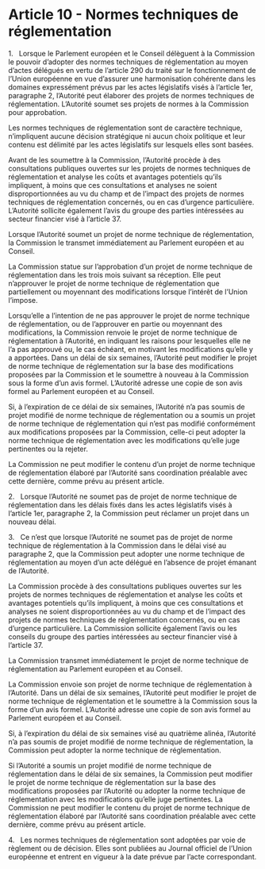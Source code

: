 # Article 10 - Normes techniques de réglementation


1.   Lorsque le Parlement européen et le Conseil délèguent à la Commission le pouvoir d’adopter des normes techniques de réglementation au moyen d’actes délégués en vertu de l’article 290 du traité sur le fonctionnement de l’Union européenne en vue d’assurer une harmonisation cohérente dans les domaines expressément prévus par les actes législatifs visés à l’article 1er, paragraphe 2, l’Autorité peut élaborer des projets de normes techniques de réglementation. L’Autorité soumet ses projets de normes à la Commission pour approbation.

Les normes techniques de réglementation sont de caractère technique, n’impliquent aucune décision stratégique ni aucun choix politique et leur contenu est délimité par les actes législatifs sur lesquels elles sont basées.

Avant de les soumettre à la Commission, l’Autorité procède à des consultations publiques ouvertes sur les projets de normes techniques de réglementation et analyse les coûts et avantages potentiels qu’ils impliquent, à moins que ces consultations et analyses ne soient disproportionnées au vu du champ et de l’impact des projets de normes techniques de réglementation concernés, ou en cas d’urgence particulière. L’Autorité sollicite également l’avis du groupe des parties intéressées au secteur financier visé à l’article 37.

Lorsque l’Autorité soumet un projet de norme technique de réglementation, la Commission le transmet immédiatement au Parlement européen et au Conseil.

La Commission statue sur l’approbation d’un projet de norme technique de réglementation dans les trois mois suivant sa réception. Elle peut n’approuver le projet de norme technique de réglementation que partiellement ou moyennant des modifications lorsque l’intérêt de l’Union l’impose.

Lorsqu’elle a l’intention de ne pas approuver le projet de norme technique de réglementation, ou de l’approuver en partie ou moyennant des modifications, la Commission renvoie le projet de norme technique de réglementation à l’Autorité, en indiquant les raisons pour lesquelles elle ne l’a pas approuvé ou, le cas échéant, en motivant les modifications qu’elle y a apportées. Dans un délai de six semaines, l’Autorité peut modifier le projet de norme technique de réglementation sur la base des modifications proposées par la Commission et le soumettre à nouveau à la Commission sous la forme d’un avis formel. L’Autorité adresse une copie de son avis formel au Parlement européen et au Conseil.

Si, à l’expiration de ce délai de six semaines, l’Autorité n’a pas soumis de projet modifié de norme technique de réglementation ou a soumis un projet de norme technique de réglementation qui n’est pas modifié conformément aux modifications proposées par la Commission, celle-ci peut adopter la norme technique de réglementation avec les modifications qu’elle juge pertinentes ou la rejeter.

La Commission ne peut modifier le contenu d’un projet de norme technique de réglementation élaboré par l’Autorité sans coordination préalable avec cette dernière, comme prévu au présent article.

2.   Lorsque l’Autorité ne soumet pas de projet de norme technique de réglementation dans les délais fixés dans les actes législatifs visés à l’article 1er, paragraphe 2, la Commission peut réclamer un projet dans un nouveau délai.

3.   Ce n’est que lorsque l’Autorité ne soumet pas de projet de norme technique de réglementation à la Commission dans le délai visé au paragraphe 2, que la Commission peut adopter une norme technique de réglementation au moyen d’un acte délégué en l’absence de projet émanant de l’Autorité.

La Commission procède à des consultations publiques ouvertes sur les projets de normes techniques de réglementation et analyse les coûts et avantages potentiels qu’ils impliquent, à moins que ces consultations et analyses ne soient disproportionnées au vu du champ et de l’impact des projets de normes techniques de réglementation concernés, ou en cas d’urgence particulière. La Commission sollicite également l’avis ou les conseils du groupe des parties intéressées au secteur financier visé à l’article 37.

La Commission transmet immédiatement le projet de norme technique de réglementation au Parlement européen et au Conseil.

La Commission envoie son projet de norme technique de réglementation à l’Autorité. Dans un délai de six semaines, l’Autorité peut modifier le projet de norme technique de réglementation et le soumettre à la Commission sous la forme d’un avis formel. L’Autorité adresse une copie de son avis formel au Parlement européen et au Conseil.

Si, à l’expiration du délai de six semaines visé au quatrième alinéa, l’Autorité n’a pas soumis de projet modifié de norme technique de réglementation, la Commission peut adopter la norme technique de réglementation.

Si l’Autorité a soumis un projet modifié de norme technique de réglementation dans le délai de six semaines, la Commission peut modifier le projet de norme technique de réglementation sur la base des modifications proposées par l’Autorité ou adopter la norme technique de réglementation avec les modifications qu’elle juge pertinentes. La Commission ne peut modifier le contenu du projet de norme technique de réglementation élaboré par l’Autorité sans coordination préalable avec cette dernière, comme prévu au présent article.

4.   Les normes techniques de réglementation sont adoptées par voie de règlement ou de décision. Elles sont publiées au Journal officiel de l’Union européenne et entrent en vigueur à la date prévue par l’acte correspondant.
